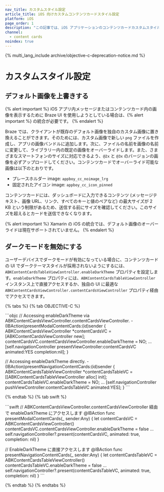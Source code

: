 ```yaml
---
nav_title: カスタムスタイル設定
article_title: iOS 向けカスタムコンテンツカードスタイル設定
platform: iOS
page_order: 1
description: "この記事では、iOS アプリケーションのコンテンツカードカスタムスタイル設定オプションについて説明します。"
channel:
  - content cards
noindex: true
---
```


{% multi_lang_include archive/objective-c-deprecation-notice.md %}

# カスタムスタイル設定

## デフォルト画像を上書きする

{% alert important %}
iOS アプリ内メッセージまたはコンテンツカード内の画像を表示するために Braze UI を使用しようとしている場合は、{% alert important %} の統合が必要です。
{% endalert %}

Braze では、クライアントが既存のデフォルト画像を独自のカスタム画像に置き換えることができます。そのためには、カスタム画像で新しい `png` ファイルを作成し、アプリの画像バンドルに追加します。次に、ファイルの名前を画像の名前に変更して、ライブラリー内の既定の画像をオーバーライドします。また、さまざまなスマートフォンのサイズに対応できるよう、`@2x` と `@3x` のバージョンの画像を必ずアップロードしてください。コンテンツカードでオーバーライド可能な画像は以下のとおりです。

- プレースホルダー image: `appboy_cc_noimage_lrg`
- 固定されたアイコン image: `appboy_cc_icon_pinned`

コンテンツカードには、ダッシュボードに入力できるコンテンツ (メッセージテキスト、画像 URL、リンク、すべてのキーと値のペアなど) の最大サイズが 2 KB という制限があるため、送信する前にサイズを確認してください。このサイズを超えるとカードを送信できなくなります。

{% alert important %}
Xamarin の iOS の統合では、デフォルト画像のオーバーライドは現在サポートされていません。
{% endalert %}

## ダークモードを無効にする

ユーザーデバイスでダークモードが有効になっている場合に、コンテンツカードの UI でダークテーマスタイルが採用されないようにするには、`ABKContentCardsTableViewController.enableDarkTheme` プロパティを設定します。`enableDarkTheme` プロパティには、`ABKContentCardsTableViewController` インスタンス上で直接アクセスするか、独自の UI に最適な `ABKContentCardsViewController.contentCardsViewController` プロパティ経由でアクセスできます。

{% tabs %}
{% tab OBJECTIVE-C %}

\`\`\`objc
// Accessing enableDarkTheme via ABKContentCardsViewController.contentCardsViewController.
\- (IBAction)presentModalContentCards:(id)sender {
ABKContentCardsViewController *contentCardsVC = [ABKContentCardsViewController new];
contentCardsVC.contentCardsViewController.enableDarkTheme = NO;
...
[self.navigationController presentViewController:contentCardsVC animated:YES completion:nil];
}

// Accessing enableDarkTheme directly.
\- (IBAction)presentNavigationContentCards:(id)sender {
ABKContentCardsTableViewController *contentCardsTableVC = [[ABKContentCardsTableViewController alloc] init];
contentCardsTableVC.enableDarkTheme = NO;
...
[self.navigationController pushViewController:contentCardsTableVC animated:YES];
}
  \`\`\`

{% endtab %}
{% tab swift %}

\`\`\`swift
// ABKContentCardsViewController.contentCardsViewController 経由で enableDarkTheme にアクセスします
@IBAction func presentModalContentCards(_ sender:Any) {
let contentCardsVC = ABKContentCardsViewController()
contentCardsVC.contentCardsViewController.enableDarkTheme = false
...
self.navigationController?.present(contentCardsVC, animated: true, completion: nil)
}

// EnableDarkTheme に直接アクセスします
@IBAction func presentNavigationContentCards(_ sender:Any) {
let contentCardsTableVC = ABKContentCardsTableViewController()
contentCardsTableVC.enableDarkTheme = false
...
self.navigationController?.present(contentCardsTableVC, animated: true, completion: nil)
}
  \`\`\`

{% endtab %}
{% endtabs %}

[1]: {{site.baseurl}}/user_guide/message_building_by_channel/content_cards/customize/#customization-approaches
